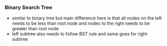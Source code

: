 ### Binary Search Tree
- similar to binary tree but main difference here is that all nodes on the left needs to be less than root node and nodes to the right needs to be greater than root node
- left subtree also needs to follow BST rule and same goes for right subtree
